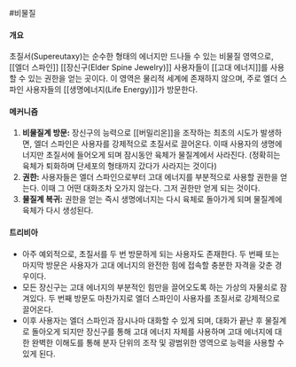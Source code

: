 #비물질 
#### 개요
초질서(Supereutaxy)는 순수한 형태의 에너지만 드나들 수 있는 비물질 영역으로, [[엘더 스파인]] [[장신구(Elder Spine Jewelry)]] 사용자들이 [[고대 에너지]]를 사용할 수 있는 권한을 얻는 곳이다. 이 영역은 물리적 세계에 존재하지 않으며, 주로 엘더 스파인 사용자들의 [[생명에너지(Life Energy)]]가 방문한다.

#### **메커니즘**
1. **비물질계 방문:** 장신구의 능력으로 [[버밀리온]]을 조작하는 최초의 시도가 발생하면, 엘더 스파인은 사용자를 강제적으로 초질서로 끌어온다. 이때 사용자의 생명에너지만 초질서에 들어오게 되며 잠시동안 육체가 물질계에서 사라진다. (정확히는 육체가 퇴화하며 단세포의 형태까지 갔다가 사라지는 것이다)
2. **권한:** 사용자들은 엘더 스파인으로부터 고대 에너지를 부분적으로 사용할 권한을 얻는다. 이때 그 어떤 대화조차 오가지 않는다. 그저 권한만 얻게 되는 것이다. 
3. **물질계 복귀:** 권한을 얻는 즉시 생명에너지는 다시 육체로 돌아가게 되며 물질계에 육체가 다시 생성된다. 

#### 트리비아
-  아주 예외적으로, 초질서를 두 번 방문하게 되는 사용자도 존재한다. 두 번째 또는 마지막 방문은 사용자가 고대 에너지의 완전한 힘에 접속할 충분한 자격을 갖춘 경우이다.
- 모든 장신구는 고대 에너지의 부분적인 힘만을 끌어오도록 하는 가상의 자물쇠로 잠겨있다. 두 번째 방문도 마찬가지로 엘더 스파인이 사용자를 초질서로 강제적으로 끌어온다.
- 이후 사용자는 엘더 스파인과 잠시나마 대화할 수 있게 되며, 대화가 끝난 후 물질계로 돌아오게 되지만 장신구를 통해 고대 에너지 자체를 사용하며 고대 에너지에 대한 완벽한 이해도를 통해 분자 단위의 조작 및 광범위한 영역으로 능력을 사용할 수 있게 된다.